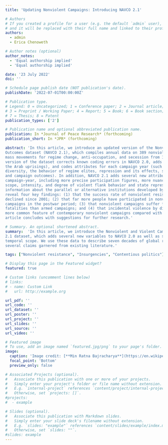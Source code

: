 ```yaml
---
title: 'Updating Nonviolent Campaigns: Introducing NAVCO 2.1'

# Authors
# If you created a profile for a user (e.g. the default `admin` user), write the username (folder name) here
# and it will be replaced with their full name and linked to their profile.
authors:
  - admin
  - Erica Chenoweth

# Author notes (optional)
author_notes:
  - 'Equal authorship implied'
  - 'Equal authorship implied'

date: '23 July 2022'
doi: ''

# Schedule page publish date (NOT publication's date).
publishDate: '2022-07-01T00:00:00Z'

# Publication type.
# Legend: 0 = Uncategorized; 1 = Conference paper; 2 = Journal article;
# 3 = Preprint / Working Paper; 4 = Report; 5 = Book; 6 = Book section;
# 7 = Thesis; 8 = Patent
publication_types: ['2']

# Publication name and optional abbreviated publication name.
publication: In *Journal of Peace Research* (forthcoming)
publication_short: In *JPR* (forthcoming)

abstract: 'In this article, we introduce an updated version of the Nonviolent and Violent Campaigns and
Outcomes dataset (NAVCO 2.1), which compiles annual data on 389 nonviolent and violent
mass movements for regime change, anti-occupation, and secession from 1945 to 2013. This
version of the dataset corrects known coding errors in NAVCO 2.0, adds news cases (including
the Arab uprisings), and codes attributes for each campaign year (such as participation size and
diversity, the behavior of regime elites, repression and its effects, support from external actors,
and campaign outcomes). In addition, NAVCO 2.1 adds several new attributes to each
campaign-year, including more precise participation figures, more nuanced data about the
scope, intensity, and degree of violent flank behavior and state repression, and further
information about the parallel or alternative institutions developed by the campaign. The data
reveal four key findings: (1) that the success rate of nonviolent resistance campaigns has
declined since 2001; (2) that far more people have participated in nonviolent than violent
campaigns in the postwar period; (3) that nonviolent campaigns suffer far fewer per-capita
fatalities than armed campaigns; and (4) that incidental violence by dissidents has become a
more common feature of contemporary nonviolent campaigns compared with earlier cases. The
article concludes with suggestions for further research.'

# Summary. An optional shortened abstract.
summary:  'In this article, we introduce the Nonviolent and Violent Campaigns and Outcomes (NAVCO) 
2.1 dataset, which adds several new variables to NAVCO 2.0 as well as significantly expanding its
temporal scope. We use these data to describe seven decades of global resistance and to probe
several claims garnered from existing literature.'  

tags: ["Nonviolent resistance", "Insurgencies", "Contentious politics"]

# Display this page in the Featured widget?
featured: true

# Custom links (uncomment lines below)
# links:
# - name: Custom Link
#   url: http://example.org

url_pdf: ''
url_code: ''
url_dataset: ''
url_poster: ''
url_project: ''
url_slides: ''
url_source: ''
url_video: ''

# Featured image
# To use, add an image named `featured.jpg/png` to your page's folder.
image:
  caption: 'Image credit: [**Min Ratna Bajracharya**](https://en.wikipedia.org/wiki/1990_Nepalese_revolution#/media/File:An_Iconic_Photograph_of_1990_Nepalese_revolution.jpg)'
  focal_point: 'Bottom'
  preview_only: false

# Associated Projects (optional).
#   Associate this publication with one or more of your projects.
#   Simply enter your project's folder or file name without extension.
#   E.g. `internal-project` references `content/project/internal-project/index.md`.
#   Otherwise, set `projects: []`.
#projects:
#  - example

# Slides (optional).
#   Associate this publication with Markdown slides.
#   Simply enter your slide deck's filename without extension.
#   E.g. `slides: "example"` references `content/slides/example/index.md`.
#   Otherwise, set `slides: ""`.
#slides: example
---
```

